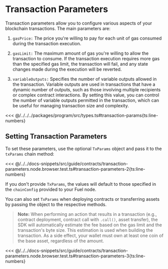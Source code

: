 # Transaction Parameters

<!-- This section should explain tx params -->
<!-- tx_params:example:start -->

Transaction parameters allow you to configure various aspects of your blockchain transactions. The main parameters are:

1. `gasPrice:` The price you're willing to pay for each unit of gas consumed during the transaction execution.

2. `gasLimit:` The maximum amount of gas you're willing to allow the transaction to consume. If the transaction execution requires more gas than the specified gas limit, the transaction will fail, and any state changes made during the execution will be reverted.

3. `variableOutputs:` Specifies the number of variable outputs allowed in the transaction. Variable outputs are used in transactions that have a dynamic number of outputs, such as those involving multiple recipients or complex contract interactions. By setting this value, you can control the number of variable outputs permitted in the transaction, which can be useful for managing transaction size and complexity.
<!-- tx_params:example:end -->

<<< @/../../../packages/program/src/types.ts#transaction-params{ts:line-numbers}

## Setting Transaction Parameters

<!-- This section should explain how to set tx params -->
<!-- set_tx_params:example:start -->

To set these parameters, use the optional `TxParams` object and pass it to the `txParams` chain method:

<!-- set_tx_params:example:end -->

<<< @/../../docs-snippets/src/guide/contracts/transaction-parameters.node.browser.test.ts#transaction-parameters-2{ts:line-numbers}

<!-- This section should explain the default tx params -->
<!-- default_tx_params:example:start -->

If you don't provide `TxParams`, the values will default to those specified in the `chainConfig` provided to your Fuel node.

<!-- default_tx_params:example:end -->

You can also set `TxParams` when deploying contracts or transferring assets by passing the object to the respective methods.

<!-- This section should explain how the SDK estimates fees for a tx -->
<!-- est:example:start -->

> **Note:** When performing an action that results in a transaction (e.g., contract deployment, contract call with `.call()`, asset transfer), the SDK will automatically estimate the fee based on the gas limit and the transaction's byte size. This estimation is used when building the transaction. As a side effect, your wallet must own at least one coin of the base asset, regardless of the amount.

<!-- est:example:end -->

<<< @/../../docs-snippets/src/guide/contracts/transaction-parameters.node.browser.test.ts#transaction-parameters-3{ts:line-numbers}
